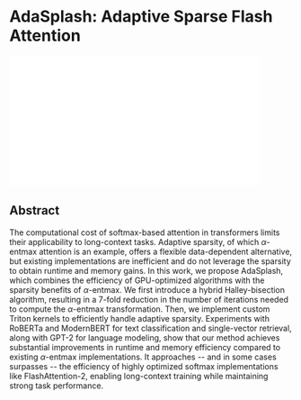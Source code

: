 # AdaSplash: Adaptive Sparse Flash Attention

![](../../blank.jpg)

## Abstract

The computational cost of softmax-based attention in transformers limits
their applicability to long-context tasks. Adaptive sparsity, of which
$\alpha$-entmax attention is an example, offers a flexible data-dependent
alternative, but existing implementations are inefficient and do not leverage
the sparsity to obtain runtime and memory gains. In this work, we propose
AdaSplash, which combines the efficiency of GPU-optimized algorithms with the
sparsity benefits of $\alpha$-entmax. We first introduce a hybrid
Halley-bisection algorithm, resulting in a 7-fold reduction in the number of
iterations needed to compute the $\alpha$-entmax transformation. Then, we
implement custom Triton kernels to efficiently handle adaptive sparsity.
Experiments with RoBERTa and ModernBERT for text classification and
single-vector retrieval, along with GPT-2 for language modeling, show that our
method achieves substantial improvements in runtime and memory efficiency
compared to existing $\alpha$-entmax implementations. It approaches -- and in
some cases surpasses -- the efficiency of highly optimized softmax
implementations like FlashAttention-2, enabling long-context training while
maintaining strong task performance.
